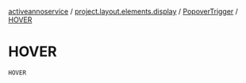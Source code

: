 [activeannoservice](../../index.md) / [project.layout.elements.display](../index.md) / [PopoverTrigger](index.md) / [HOVER](./-h-o-v-e-r.md)

# HOVER

`HOVER`
